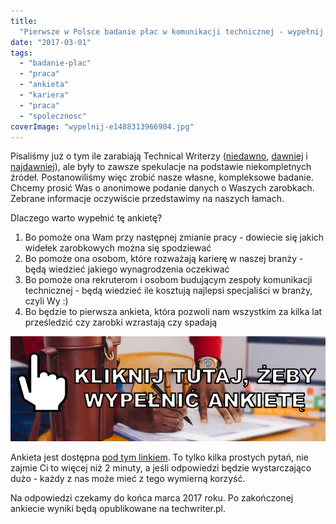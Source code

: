 ```yaml
---
title:
  "Pierwsze w Polsce badanie płac w komunikacji technicznej - wypełnij ankietę!"
date: "2017-03-01"
tags:
  - "badanie-plac"
  - "praca"
  - "ankieta"
  - "kariera"
  - "praca"
  - "spolecznosc"
coverImage: "wypelnij-e1488313966904.jpg"
---
```


Pisaliśmy już o tym ile zarabiają Technical Writerzy
([niedawno](http://techwriter.pl/ile-zarabia-technical-writer-odslona-trzecia/),
[dawniej](http://techwriter.pl/ile-zarabia-technical-writer-odslona-druga/) i
[najdawniej](http://techwriter.pl/ile-zarabia-technical-writer/)), ale były to
zawsze spekulacje na podstawie niekompletnych źródeł. Postanowiliśmy więc zrobić
nasze własne, kompleksowe badanie. Chcemy prosić Was o anonimowe podanie danych
o Waszych zarobkach. Zebrane informacje oczywiście przedstawimy na naszych
łamach.

Dlaczego warto wypełnić tę ankietę?

1. Bo pomoże ona Wam przy następnej zmianie pracy - dowiecie się jakich widełek
   zarobkowych można się spodziewać
2. Bo pomoże ona osobom, które rozważają karierę w naszej branży - będą wiedzieć
   jakiego wynagrodzenia oczekiwać
3. Bo pomoże ona rekruterom i osobom budującym zespoły komunikacji technicznej -
   będą wiedzieć ile kosztują najlepsi specjaliści w branży, czyli Wy :)
4. Bo będzie to pierwsza ankieta, która pozwoli nam wszystkim za kilka lat
   prześledzić czy zarobki wzrastają czy spadają

[![](images/wypelnij-ankiete-link-1.jpg)](https://goo.gl/forms/OkRGlCtG82lV52wT2)

Ankieta jest dostępna [pod tym linkiem](https://goo.gl/forms/OkRGlCtG82lV52wT2).
To tylko kilka prostych pytań, nie zajmie Ci to więcej niż 2 minuty, a jeśli
odpowiedzi będzie wystarczająco dużo - każdy z nas może mieć z tego wymierną
korzyść.

Na odpowiedzi czekamy do końca marca 2017 roku. Po zakończonej ankiecie wyniki
będą opublikowane na techwriter.pl.
